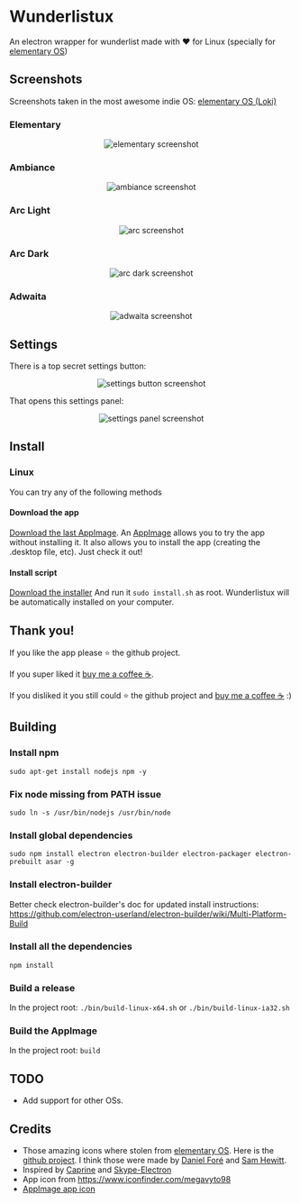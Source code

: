 # Wunderlistux
An electron wrapper for wunderlist made with :heart: for Linux (specially for [elementary OS](http://elementary.io))

## Screenshots
Screenshots taken in the most awesome indie OS: [elementary OS (Loki)](http://elementary.io)

### Elementary
<p align="center">
  <img alt="elementary screenshot" src="/images/wunderlistux.png" />
</p>

### Ambiance
<p align="center">
  <img alt="ambiance screenshot" src="/images/ambiance.png" />
</p>

### Arc Light
<p align="center">
  <img alt="arc screenshot" src="/images/arc.png" />
</p>

### Arc Dark
<p align="center">
  <img alt="arc dark screenshot" src="/images/arc-dark.png" />
</p>

### Adwaita
<p align="center">
  <img alt="adwaita screenshot" src="/images/adwaita.png" />
</p>


## Settings
There is a top secret settings button:
<p align="center">
  <img alt="settings button screenshot" src="/images/settings-button.png" />
</p>



That opens this settings panel:
<p align="center">
  <img alt="settings panel screenshot" src="/images/settings-panel.png" />
</p>




## Install
### Linux
You can try any of the following methods
#### Download the app
[Download the last AppImage](https://github.com/edipox/wunderlistux/releases/download/0.0.7/Wunderlistux-0.0.7-x86_64.AppImage). An [AppImage](http://appimage.org/) allows you to try the app without installing it. It also allows you to install the app (creating the .desktop file, etc). Just check it out!

#### Install script
[Download the installer](https://github.com/edipox/wunderlistux/releases/download/0.0.7/install.sh)
And run it ```sudo install.sh``` as root. Wunderlistux will be automatically installed on your computer.

## Thank you!
If you like the app please :star: the github project.

If you super liked it  [buy me a coffee :coffee:](http://ko-fi.com/A553N9).

If you disliked it you still could :star: the github project and [buy me a coffee :coffee:](http://ko-fi.com/A553N9) :)


## Building

### Install npm
```
sudo apt-get install nodejs npm -y
```

### Fix node missing from PATH issue
```
sudo ln -s /usr/bin/nodejs /usr/bin/node
```

### Install global dependencies
```
sudo npm install electron electron-builder electron-packager electron-prebuilt asar -g
```

### Install electron-builder
Better check electron-builder's doc for updated install instructions: https://github.com/electron-userland/electron-builder/wiki/Multi-Platform-Build

### Install all the dependencies
```
npm install
```

### Build a release
In the project root: ```./bin/build-linux-x64.sh``` or ```./bin/build-linux-ia32.sh```

### Build the AppImage
In the project root: ```build```

## TODO
* Add support for other OSs.

## Credits
* Those amazing icons where stolen from [elementary OS](http://elementary.io). Here is the [github project](https://github.com/elementary/icons). I think those were made by [Daniel Foré](https://github.com/danrabbit) and [Sam Hewitt](https://github.com/snwh).
* Inspired by [Caprine](https://github.com/sindresorhus/caprine) and [Skype-Electron](https://github.com/GyozaGuy/Skype-Electron)
* App icon from https://www.iconfinder.com/megavyto98
* [AppImage app icon](https://commons.wikimedia.org/wiki/File:Wunderlist.png)

